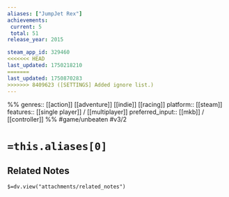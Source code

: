 ```yaml
---
aliases: ["JumpJet Rex"]
achievements:
 current: 5
 total: 51
release_year: 2015

steam_app_id: 329460
<<<<<<< HEAD
last_updated: 1750218210
=======
last_updated: 1750870283
>>>>>>> 8409623 ([SETTINGS] Added ignore list.)
---
```

%%
genres:: [[action]] [[adventure]] [[indie]] [[racing]]
platform:: [[steam]]
features:: [[single player]] / [[multiplayer]]
preferred_input:: [[mkb]] / [[controller]]
%%
#game/unbeaten
#v3/2

# `=this.aliases[0]`
## Related Notes
`$=dv.view("attachments/related_notes")`